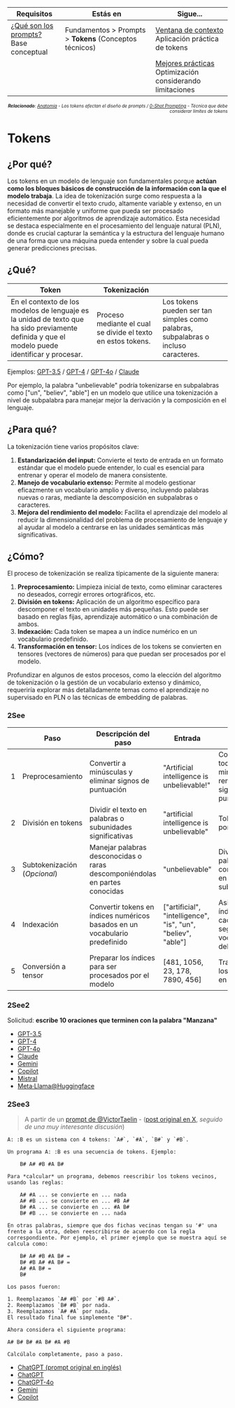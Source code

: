 <div align=right><font size=-2>

|Requisitos|Estás en|Sigue...|
|-|-|-|
|[¿Qué son los prompts?](README.md)<br>Base conceptual|Fundamentos > Prompts > **Tokens** (Conceptos técnicos)|[Ventana de contexto](ventanaDeContexto.md)<br>Aplicación práctica de tokens
|||[Mejores prácticas](mejoresPracticas/README.md)<br>Optimización considerando limitaciones

<i>**Relacionado**: [Anatomía](anatomia.md) - Los tokens afectan el diseño de prompts / [0-Shot Prompting](../ingenieriaDePrompts/0ShotPrompting.md) - Técnica que debe considerar límites de tokens</i>

</font></div>

# Tokens

## ¿Por qué?

Los tokens en un modelo de lenguaje son fundamentales porque **actúan como los bloques básicos de construcción de la información con la que el modelo trabaja**. La idea de tokenización surge como respuesta a la necesidad de convertir el texto crudo, altamente variable y extenso, en un formato más manejable y uniforme que pueda ser procesado eficientemente por algoritmos de aprendizaje automático. Esta necesidad se destaca especialmente en el procesamiento del lenguaje natural (PLN), donde es crucial capturar la semántica y la estructura del lenguaje humano de una forma que una máquina pueda entender y sobre la cual pueda generar predicciones precisas.

## ¿Qué?

|Token|Tokenización||
|-|-|-|
En el contexto de los modelos de lenguaje es la unidad de texto que ha sido previamente definida y que el modelo puede identificar y procesar.|Proceso mediante el cual se divide el texto en estos tokens.|Los tokens pueden ser tan simples como palabras, subpalabras o incluso caracteres. 

Ejemplos: [GPT-3.5](https://chatgpt.com/share/19648aa5-2b14-45d2-9f2e-a4d14c4789b7) / 
[GPT-4](https://chatgpt.com/share/c4296e54-ee43-4d25-a889-14651c25d17b) / 
[GPT-4o](https://chatgpt.com/share/8e65f139-5008-434c-b0ad-166c8a09eecd) / 
[Claude](https://claude.ai/chat/38740876-87e2-4088-a484-4c042f34d45a)

Por ejemplo, la palabra "unbelievable" podría tokenizarse en subpalabras como ["un", "believ", "able"] en un modelo que utilice una tokenización a nivel de subpalabra para manejar mejor la derivación y la composición en el lenguaje. 

## ¿Para qué?

La tokenización tiene varios propósitos clave:

1. **Estandarización del input:** Convierte el texto de entrada en un formato estándar que el modelo puede entender, lo cual es esencial para entrenar y operar el modelo de manera consistente.
1. **Manejo de vocabulario extenso:** Permite al modelo gestionar eficazmente un vocabulario amplio y diverso, incluyendo palabras nuevas o raras, mediante la descomposición en subpalabras o caracteres.
1. **Mejora del rendimiento del modelo:** Facilita el aprendizaje del modelo al reducir la dimensionalidad del problema de procesamiento de lenguaje y al ayudar al modelo a centrarse en las unidades semánticas más significativas.

## ¿Cómo?

El proceso de tokenización se realiza típicamente de la siguiente manera:

1. **Preprocesamiento:** Limpieza inicial de texto, como eliminar caracteres no deseados, corregir errores ortográficos, etc.
1. **División en tokens:** Aplicación de un algoritmo específico para descomponer el texto en unidades más pequeñas. Esto puede ser basado en reglas fijas, aprendizaje automático o una combinación de ambos.
1. **Indexación:** Cada token se mapea a un índice numérico en un vocabulario predefinido.
1. **Transformación en tensor:** Los índices de los tokens se convierten en tensores (vectores de números) para que puedan ser procesados por el modelo.

Profundizar en algunos de estos procesos, como la elección del algoritmo de tokenización o la gestión de un vocabulario extenso y dinámico, requeriría explorar más detalladamente temas como el aprendizaje no supervisado en PLN o las técnicas de embedding de palabras.

### 2See

||Paso|Descripción del paso|Entrada|Acción|Salida|
|-|-|-|-|-|-|
|1|Preprocesamiento|Convertir a minúsculas y eliminar signos de puntuación|"Artificial intelligence is unbelievable!"|Convertir todo a minúsculas y remover signos de puntuación|"artificial intelligence is unbelievable"|
|2|División en tokens|Dividir el texto en palabras o subunidades significativas|"artificial intelligence is unbelievable"|Tokenización por palabras|["artificial", "intelligence", "is", "unbelievable"]|
|3|Subtokenización (*Opcional*)|Manejar palabras desconocidas o raras descomponiéndolas en partes conocidas|"unbelievable"|Dividir palabras complejas en subpalabras|["un", "believ", "able"]|
|4|Indexación|Convertir tokens en índices numéricos basados en un vocabulario predefinido|["artificial", "intelligence", "is", "un", "believ", "able"]|Asignar un índice a cada token según el vocabulario del modelo|[481, 1056, 23, 178, 7890, 456]|
|5|Conversión a tensor|Preparar los índices para ser procesados por el modelo|[481, 1056, 23, 178, 7890, 456]|Transformar los índices en un tensor|Tensor de forma (1, 6)|

### 2See2

Solicitud: **escribe 10 oraciones que terminen con la palabra "Manzana"**

- [GPT-3.5](https://chatgpt.com/share/b4d0ea9a-01be-4cdb-870b-7c045b0f74f8)
- [GPT-4](https://chatgpt.com/share/36d73f87-c13a-442c-b52f-673bbaeb6e2f)
- [GPT-4o](https://chatgpt.com/share/f8e74da9-73ca-455e-ad6f-600cb6c22d69)
- [Claude](https://claude.ai/chat/1f7c267e-5b77-4e12-9ce7-1dc156b9251b)
- [Gemini](https://g.co/gemini/share/0ab6e9d33141)
- [Copilot](https://copilot.microsoft.com/sl/b0oJi4iAlNY)
- [Mistral](https://chat.mistral.ai/chat/7514447a-4f0e-42a1-b97c-36610a0635fd)
- [Meta·Llama@Huggingface](https://huggingface.co/chat/conversation/66770a226601390add72bbde)

### 2See3

> A partir de un [prompt de @VictorTaelin](https://gist.github.com/VictorTaelin/e514844f4df9e5f182b28e5a07e44b17) - ([post original en X](https://twitter.com/VictorTaelin/status/1776096481704804789), *seguido de una muy interesante discusión*)

```
A: :B es un sistema con 4 tokens: `A#`, `#A`, `B#` y `#B`.

Un programa A: :B es una secuencia de tokens. Ejemplo:

    B# A# #B #A B#

Para *calcular* un programa, debemos reescribir los tokens vecinos, usando las reglas:

    A# #A ... se convierte en ... nada
    A# #B ... se convierte en ... #B A#
    B# #A ... se convierte en ... #A B#
    B# #B ... se convierte en ... nada

En otras palabras, siempre que dos fichas vecinas tengan su '#' una frente a la otra, deben reescribirse de acuerdo con la regla correspondiente. Por ejemplo, el primer ejemplo que se muestra aquí se calcula como:

    B# A# #B #A B# =
    B# #B A# #A B# =
    A# #A B# =
    B#

Los pasos fueron:

1. Reemplazamos `A# #B` por `#B A#`.
2. Reemplazamos `B# #B` por nada.
3. Reemplazamos `A# #A` por nada.
El resultado final fue simplemente "B#".

Ahora considera el siguiente programa:

A# B# B# #A B# #A #B

Calcúlalo completamente, paso a paso.
```

- [ChatGPT (prompt original en inglés)](https://chat.openai.com/share/838968d3-fe71-42d2-8ebf-6e352beafa1b)
- [ChatGPT](https://chat.openai.com/share/5541a172-7c71-4a4f-8dd4-95036262285e)
- [ChatGPT-4o](https://chat.openai.com/share/4fd77181-bf32-4ae7-97fa-0c0703ad9d19)
- [Gemini](https://g.co/gemini/share/f4dff41a1423)
- [Copilot](https://copilot.microsoft.com/sl/dZcFJEQ7QiG)
